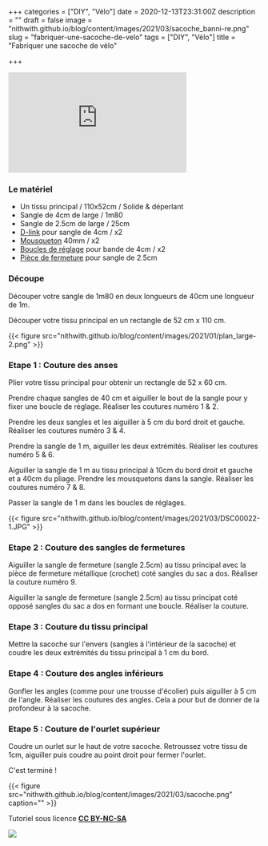 +++
categories = ["DIY", "Vélo"]
date = 2020-12-13T23:31:00Z
description = ""
draft = false
image = "nithwith.github.io/blog/content/images/2021/03/sacoche_banni-re.png"
slug = "fabriquer-une-sacoche-de-velo"
tags = ["DIY", "Vélo"]
title = "Fabriquer une sacoche de vélo"

+++


<iframe width="356" height="200" src="https://www.youtube.com/embed/41yh3Glstrk?feature=oembed" frameborder="0" allow="accelerometer; autoplay; clipboard-write; encrypted-media; gyroscope; picture-in-picture" allowfullscreen></iframe>

### Le matériel

* Un tissu principal / 110x52cm / Solide & déperlant 
* Sangle de 4cm de large / 1m80
* Sangle de 2.5cm de large / 25cm
* [D-link](https://www.extremtextil.de/en/d-ring-40mm-with-eyelet-beastee-dee.html) pour sangle de 4cm / x2
* [Mousqueton](https://www.extremtextil.de/en/stainless-steel-mini-carabiner-40x4mm.html) 40mm / x2
* [Boucles de réglage](https://www.extremtextil.de/en/ladderloc-thin-40mm.html) pour bande de 4cm / x2
* [Pièce de fermeture](https://www.extremtextil.de/en/g-buckle-webbing-hook-aluminium-w-thumbtension-25mm.html?number=71726.SILB) pour sangle de 2.5cm

### Découpe

Découper votre sangle de 1m80 en deux longueurs de 40cm une longueur de 1m.

Découper votre tissu principal en un rectangle de 52 cm x 110 cm.

{{< figure src="nithwith.github.io/blog/content/images/2021/01/plan_large-2.png" >}}



### Etape 1 : Couture des anses

Plier votre tissu principal pour obtenir un rectangle de 52 x 60 cm.

Prendre chaque sangles de 40 cm et aiguiller le bout de la sangle pour y fixer une boucle de réglage. Réaliser les coutures numéro 1 & 2.

Prendre les deux sangles et les aiguiller à 5 cm du bord droit et gauche. Réaliser les coutures numéro 3 & 4.

Prendre la sangle de 1 m, aiguiller les deux extrémités. Réaliser les coutures numéro 5 & 6.

Aiguiller la sangle de 1 m au tissu principal à 10cm du bord droit et gauche et a 40cm du pliage. Prendre les mousquetons dans la sangle. Réaliser les coutures numéro 7 & 8.

Passer la sangle de 1 m dans les boucles de réglages.

{{< figure src="nithwith.github.io/blog/content/images/2021/03/DSC00022-1.JPG" >}}

### Etape 2 : Couture des sangles de fermetures

Aiguiller la sangle de fermeture (sangle 2.5cm) au tissu principal avec la pièce de fermeture métallique (crochet) coté sangles du sac a dos.  Réaliser la couture numéro 9.

Aiguiller la sangle de fermeture (sangle 2.5cm) au tissu principat coté opposé sangles du sac a dos en formant une boucle. Réaliser la couture.

### Etape 3 : Couture du tissu principal

Mettre la sacoche sur l'envers (sangles à l'intérieur de la sacoche) et coudre les deux extrémités du tissu principal à 1 cm du bord.

### Etape 4 : Couture des angles inférieurs

Gonfler les angles (comme pour une trousse d'écolier) puis aiguiller à 5 cm de l'angle. Réaliser les coutures des angles. Cela a pour but de donner de la profondeur à la sacoche.

### Etape 5 : Couture de l'ourlet supérieur

Coudre un ourlet sur le haut de votre sacoche. Retroussez votre tissu de 1cm, aiguiller puis coudre au point droit pour fermer l'ourlet.

C'est terminé !

{{< figure src="nithwith.github.io/blog/content/images/2021/03/sacoche.png" caption="" >}}

Tutoriel sous licence ****[CC BY-NC-SA](https://creativecommons.org/licenses/?lang=fr-FR)****

<img src="https://licensebuttons.net/l/by-nc-sa/3.0/88x31.png"/>



